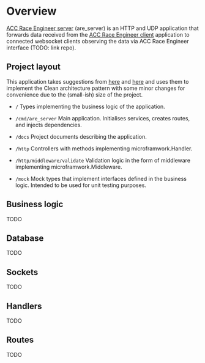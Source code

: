 # Overview
[ACC Race Engineer server](https://github.com/blacksfk/are_server) (are_server) is an HTTP and UDP application that forwards data received from the [ACC Race Engineer client](https://github.com/blacksfk/acc_race_engineer) application to connected websocket clients observing the data via ACC Race Engineer interface (TODO: link repo).

## Project layout
This application takes suggestions from [here](https://github.com/golang-standards/project-layout#standard-go-project-layout) and [here](https://medium.com/@benbjohnson/standard-package-layout-7cdbc8391fc1) and uses them to implement the Clean architecture pattern with some minor changes for convenience due to the (small-ish) size of the project.

* `/` Types implementing the business logic of the application.

* `/cmd/are_server` Main application. Initialises services, creates routes, and injects dependencies.

* `/docs` Project documents describing the application.

* `/http` Controllers with methods implementing microframwork.Handler.

* `/http/middleware/validate` Validation logic in the form of middleware implementing microframwork.Middleware.

* `/mock` Mock types that implement interfaces defined in the business logic. Intended to be used for unit testing purposes.

## Business logic
TODO

## Database
TODO

## Sockets
TODO

## Handlers
TODO

## Routes
TODO
